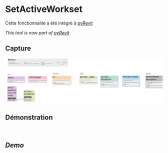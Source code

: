 # SetActiveWorkset
 
Cette fonctionnalité a été intégré à [pyRevit](https://github.com/eirannejad/pyRevit)

*This tool is now part of [pyRevit](https://github.com/eirannejad/pyRevit)*

## Capture
<img src="BIM1_SetActiveWorkset.png" alt="BIM One Inc." /> 

## Démonstration



</br>

## *Demo*







